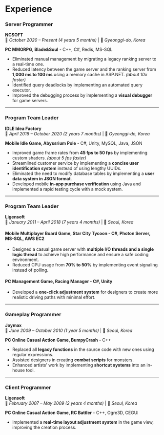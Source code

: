 # Experience

### **Server Programmer**  
**NCSOFT**  
📅 *October 2020 – Present (4 years 5 months)* | 📍 *Gyeonggi-do, Korea*  

**PC MMORPG, Blade&Soul** - C++, C#, Redis, MS-SQL  
- Eliminated manual management by migrating a legacy ranking server to a real-time one.
- Reduced latency between the game server and the ranking server from **1,000 ms to 100 ms** using a memory cache in ASP.NET. *(about 10x faster)*
- Identified query deadlocks by implementing an automated query executor.
- Improved the debugging process by implementing a **visual debugger** for game servers.

---

### **Program Team Leader**  
**IDLE Idea Factory**  
📅 *April 2018 – October 2020 (2 years 7 months)* | 📍 *Gyeonggi-do, Korea*  

**Mobile Idle Game, Abyssrium Pole** - C#, Unity, MySQL, Java, JSON  
- Improved game frame rates from **45 fps to 50 fps** by implementing custom shaders. *(about 5 fps faster)*
- Streamlined customer service by implementing a **concise user identification system** instead of using lengthy UUIDs.
- Eliminated the need to modify database tables by implementing a **user data system in JSON format**.
- Developed mobile **in-app purchase verification** using Java and implemented a rapid testing cycle with a mock system.

---

### **Program Team Leader**  
**Ligensoft**  
📅 *January 2011 – April 2018 (7 years 4 months)* | 📍 *Seoul, Korea*  

#### **Mobile Multiplayer Board Game, Star City Tycoon** - C#, Photon Server, MS-SQL, AWS EC2  
- Designed a casual game server with **multiple I/O threads and a single logic thread** to achieve high performance and ensure a safe coding environment.
- Reduced CPU usage from **70% to 50%** by implementing event signaling instead of polling.

#### **PC Management Game, Racing Manager** - C#, Unity  
- Developed a **one-click adjustment system** for designers to create more realistic driving paths with minimal effort.

---

### **Gameplay Programmer**  
**Joymax**  
📅 *June 2009 – October 2010 (1 year 5 months)* | 📍 *Seoul, Korea*  

**PC Online Casual Action Game, BumpyCrash** - C++  
- Replaced all **legacy functions** in the source code with new ones using regular expressions.
- Assisted designers in creating **combat scripts** for monsters.
- Enhanced artists’ work by implementing **shortcut systems** into an in-house tool.

---

### **Client Programmer**  
**Ligensoft**  
📅 *February 2007 – May 2009 (2 years 4 months)* | 📍 *Seoul, Korea*  

**PC Online Casual Action Game, RC Battler** - C++, Ogre3D, CEGUI  
- Implemented a **real-time layout adjustment system** in the game view, improving the creation process.

